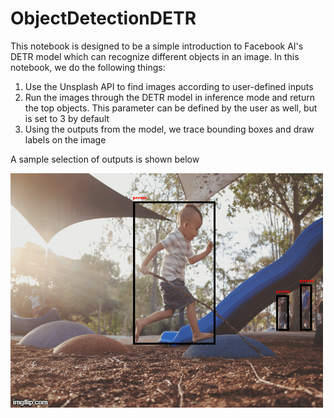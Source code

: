 # ObjectDetectionDETR
This notebook is designed to be a simple introduction to Facebook AI's DETR model which can recognize different objects in an image. In this notebook, we do the following things:
1. Use the Unsplash API to find images according to user-defined inputs
2. Run the images through the DETR model in inference mode and return the top objects. This parameter can be defined by the user as well, but is set to 3 by default
3. Using the outputs from the model, we trace bounding boxes and draw labels on the image

A sample selection of outputs is shown below

![Demo](https://github.com/shamikbose/ObjectDetectionDETR/blob/main/4x23yg.gif)

